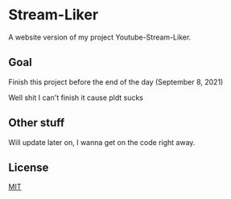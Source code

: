 # Stream-Liker
A website version of my project Youtube-Stream-Liker.

## Goal
Finish this project before the end of the day (September 8, 2021)

Well shit I can't finish it cause pldt sucks

## Other stuff
Will update later on, I wanna get on the code right away.

## License
[MIT](https://opensource.org/licenses/MIT)

